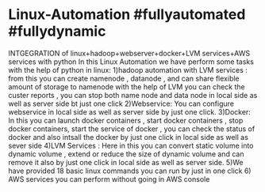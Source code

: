 # Linux-Automation #fullyautomated #fullydynamic
INTGEGRATION of linux+hadoop+webserver+docker+LVM services+AWS services with python
In this Linux Automation we have perform some tasks with the help of python in linux:
1)hadoop automation with LVM services : from this you can create namenode , datanode , and can share flexible amount of storage to namenode with the help of LVM you can check the custer reports , you can stop both name node and data node in local side as well as server side bt just one click
2)Webservice: You can configure webservice in local side as well as server side by just one click.
3)Docker: In this you can launch docker containers , start docker containers , stop docker containers, start the service of docker , you can check the status of docker and also intsall the docker by just one click in local side as well as sever side
4)LVM Services : Here in this you can convert static volume into dynamic volume , extend or reduce the size of dynamic volume and can remove it also by just one click in local side as well as server side.
5)We have provided 18 basic linux commands you can run by just in one click
6) AWS services you can perform without going in AWS console
